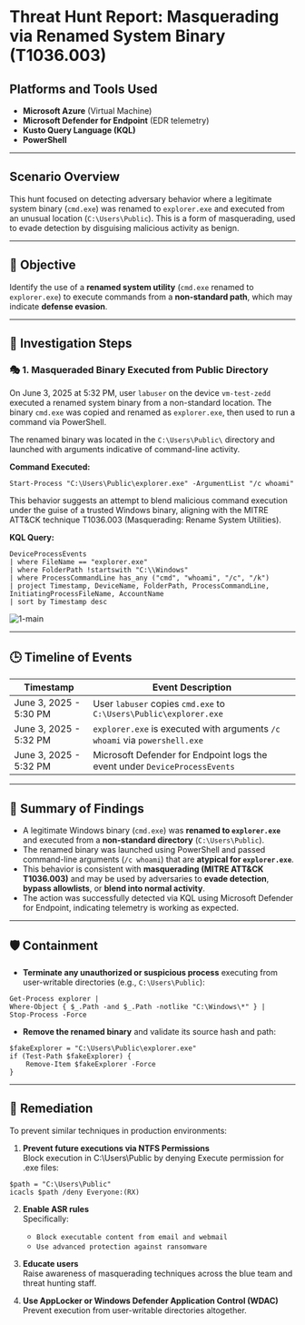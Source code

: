 # Threat Hunt Report: Masquerading via Renamed System Binary (T1036.003)


## Platforms and Tools Used
- **Microsoft Azure** (Virtual Machine)
- **Microsoft Defender for Endpoint** (EDR telemetry)
- **Kusto Query Language (KQL)** 
- **PowerShell** 

---

## Scenario Overview

This hunt focused on detecting adversary behavior where a legitimate system binary (`cmd.exe`) was renamed to `explorer.exe` and executed from an unusual location (`C:\Users\Public`). This is a form of masquerading, used to evade detection by disguising malicious activity as benign.


---

## 🎯 Objective

Identify the use of a **renamed system utility** (`cmd.exe` renamed to `explorer.exe`) to execute commands from a **non-standard path**, which may indicate **defense evasion**.

---

## 🔬 Investigation Steps

### 🎭 1. Masqueraded Binary Executed from Public Directory

On June 3, 2025 at 5:32 PM, user `labuser` on the device `vm-test-zedd` executed a renamed system binary from a non-standard location. The binary `cmd.exe` was copied and renamed as `explorer.exe`, then used to run a command via PowerShell.

The renamed binary was located in the `C:\Users\Public\` directory and launched with arguments indicative of command-line activity.

**Command Executed:**

```Start-Process "C:\Users\Public\explorer.exe" -ArgumentList "/c whoami"```

This behavior suggests an attempt to blend malicious command execution under the guise of a trusted Windows binary, aligning with the MITRE ATT&CK technique T1036.003 (Masquerading: Rename System Utilities).

**KQL Query:**
```kql
DeviceProcessEvents
| where FileName == "explorer.exe"
| where FolderPath !startswith "C:\\Windows"
| where ProcessCommandLine has_any ("cmd", "whoami", "/c", "/k")
| project Timestamp, DeviceName, FolderPath, ProcessCommandLine, InitiatingProcessFileName, AccountName
| sort by Timestamp desc
```
![1-main](https://github.com/user-attachments/assets/6759a760-65be-4426-9cdb-c3ad35b0d5d7)

---

## 🕒 Timeline of Events

| Timestamp              | Event Description                                                                 |
|------------------------|-----------------------------------------------------------------------------------|
| June 3, 2025 - 5:30 PM | User `labuser` copies `cmd.exe` to `C:\Users\Public\explorer.exe`                 |
| June 3, 2025 - 5:32 PM | `explorer.exe` is executed with arguments `/c whoami` via `powershell.exe`       |
| June 3, 2025 - 5:32 PM | Microsoft Defender for Endpoint logs the event under `DeviceProcessEvents`       |

---

## 📌 Summary of Findings

- A legitimate Windows binary (`cmd.exe`) was **renamed to `explorer.exe`** and executed from a **non-standard directory** (`C:\Users\Public`).
- The renamed binary was launched using PowerShell and passed command-line arguments (`/c whoami`) that are **atypical for `explorer.exe`**.
- This behavior is consistent with **masquerading (MITRE ATT&CK T1036.003)** and may be used by adversaries to **evade detection**, **bypass allowlists**, or **blend into normal activity**.
- The action was successfully detected via KQL using Microsoft Defender for Endpoint, indicating telemetry is working as expected.

---

## 🛡️ Containment

- **Terminate any unauthorized or suspicious process** executing from user-writable directories (e.g., `C:\Users\Public`):
```
Get-Process explorer |
Where-Object { $_.Path -and $_.Path -notlike "C:\Windows\*" } |
Stop-Process -Force
```

- **Remove the renamed binary** and validate its source hash and path:
```
$fakeExplorer = "C:\Users\Public\explorer.exe"
if (Test-Path $fakeExplorer) {
    Remove-Item $fakeExplorer -Force
}
```

---

## 🔧 Remediation

To prevent similar techniques in production environments:

1. **Prevent future executions via NTFS Permissions**  
   Block execution in C:\Users\Public by denying Execute permission for .exe files:
```
$path = "C:\Users\Public"
icacls $path /deny Everyone:(RX)
```

2. **Enable ASR rules**  
   Specifically:
   - `Block executable content from email and webmail`
   - `Use advanced protection against ransomware`

3. **Educate users**  
   Raise awareness of masquerading techniques across the blue team and threat hunting staff.

4. **Use AppLocker or Windows Defender Application Control (WDAC)**  
    Prevent execution from user-writable directories altogether.
